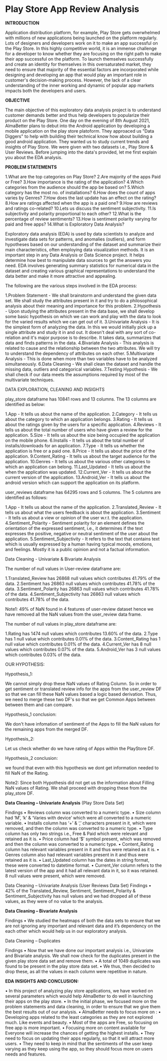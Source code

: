 # Play Store App Review Analysis

**INTRODUCTION**

Application distribution platform, for example, Play Store gets overwhelmed with millions of new applications being launched on the platform regularly. Lots of designers and developers work on it to make an app successful on the Play Store. In this highly competitive world, it is an immense challenge for a developer to know whether they are focusing on the right path to make their app successful on the platform. To launch themselves successfully and create an identity for themselves in this oversaturated market, they need to ensure that majority of the essential factors are incorporated while designing and developing an app that would play an important role in customer's decision-making process. However, the lack of a clear understanding of the inner working and dynamic of popular app markets impacts both the developers and users.

**OBJECTIVE**

The main objective of this exploratory data analysis project is to understand customer demands better and thus help developers to popularize their product on the Play Store. One day on the evening of 8th August 2021, AlmaBetter plans to debut into the Android application by developing a mobile application on the play store platoform. They approaced us "Data Diggers" to help with building their technical know how about building a good android application. They wanted us to study current trends and insights of Play Store. We were given with two datasets i.e., Play Store & User Reviews. Before jumping into the data's provided, let me first explain you about the EDA analysis.

**PROBLEM STATEMENTS**

1.What are the top categories on Play Store?
2.Are majority of the apps Paid or Free?
3.How importance is the rating of the application?
4.Which categories from the audience should the app be based on?
5.Which category has the most no. of installations?
6.How does the count of apps varies by Genres?
7.How does the last update has an effect on the rating?
8.How are ratings affected when the app is a paid one?
9.How are reviews and ratings co-related?
10.Lets us discuss the sentiment subjectivity.
11.Is subjectivity and polarity proportional to each other?
12.What is the percentage of review sentiments?
13.How is sentiment polarity varying for paid and free apps?
14.What is Exploratory Data Analysis?

Exploratory data analysis (EDA) is used by data scientists to analyze and investigate data sets for patterns, and anomalies (outliers), and form hypotheses based on our understanding of the dataset and summarize their main characteristics, often employing data visualization methods. It is an important step in any Data Analysis or Data Science project. It helps determine how best to manipulate data sources to get the answers you need. EDA involves generating summary statistics for numerical data in the dataset and creating various graphical representations to understand the data better and make it more attractive and appealing.

The following are the various steps involved in the EDA process:

1.Problem Statement - We shall brainstorm and understand the given data set. We shall study the attributes present in it and try to do a philosophical analysis about their meaning and importance for this problem.
2.Hypothesis - Upon studying the attributes present in the data base, we shall develop some basic hypothesis on which we can work and play with the data to look for the varied results which we can get out of it.
3.Univariate Analysis - It is the simplest form of analyzing the data. In this we would initially pick up a single attribute and study it in and out. It doesn't deal with any sort of co-relation and it's major purpose is to describe. It takes data, summarizes that data and finds patterns in the data.
4.Bivariate Analysis - This analysis is related to cause and the relationship between the two attributes. We will try to understand the dependency of attributes on each other.
5.Multivariate Analysis - This is done when more than two variables have to be analyzed simultaneously.
6.Data Cleaning - We shall clean the dataset and handle the missing data, outliers and categorical variables.
7.Testing Hypothesis - We shall check if our data meets the assumptions required by most of the multivariate techniques.

DATA EXPLORATION, CLEANING AND INSIGHTS

play_store dataframe has 10841 rows and 13 columns. The 13 columns are identified as below:

1.App - It tells us about the name of the application.
2.Category - It tells us about the category to which an application belongs.
3.Rating - It tells us about the ratings given by the users for a specific application.
4.Reviews - It tells us about the total number of users who have given a review for the application.
5.Size - It tells us about the size being occupied the application on the mobile phone.
6.Installs - It tells us about the total number of installs/downloads for an application.
7.Type - It tells us whether the application is free or a paid one.
8.Price - It tells us about the price of the application.
9.Content_Rating - It tells us about the target audience for the application.
10.Genres - It tells us about the various other categories to which an application can belong.
11.Last_Updated - It tells us about the when the application was updated.
12.Current_Ver - It tells us about the current version of the application.
13.Android_Ver - It tells us about the android version which can support the application on its platform.

user_reviews dataframe has 64295 rows and 5 columns. The 5 columns are identified as follows:

1.App - It tells us about the name of the application.
2.Translated_Review - It tells us about what the users feedback is about the application.
3.Sentiment - It tells us about a view or opinion of the user w.r.t. the application.
4.Sentiment_Polarity - Sentiment polarity for an element defines the orientation of the expressed sentiment, i.e., it determines if the text expresses the positive, negative or neutral sentiment of the user about the application.
5.Sentiment_Subjectivity - It refers to the text that contains text which is usually expressed by a human having typical moods, emotions, and feelings. Mostly it is a public opinion and not a factual information.

Data Cleaning - Univariate & Bivariate Analysis

The number of null values in User-review dataframe are:

1.Translated_Review has 26868 null values which contributes 41.79% of the data.
2.Sentiment has 26863 null values which contributes 41.78% of the data.
3.Sentiment_Polarity has 26863 null values which contributes 41.78% of the data.
4.Sentiment_Subjectivity has 26863 null values which contributes 41.78% of the data.

Note1: 49% of NaN found in 4 features of user-review dataset hence we have removed all the NaN values from the user_review data frame.

The number of null values in play_store dataframe are:

1.Rating has 1474 null values which contributes 13.60% of the data.
2.Type has 1 null value which contributes 0.01% of the data.
3.Content_Rating has 1 null value which contributes 0.01% of the data.
4.Current_Ver has 8 null values which contributes 0.07% of the data.
5.Android_Ver has 3 null values which contributes 0.03% of the data.

OUR HYPOTHESIS:

Hypothesis_1:

We cannot simply drop these NaN values of Rating Column. So in order to get sentiment or translated review info for the apps from the user_review DF so that we can fill these NaN values based a logic based derivation. Thus, we need to merge these two DF's so that we get Common Apps between between them and can compare.

Hypothesis_1 conclusion:

We don't have infomation of sentiment of the Apps to fill the NaN values for the remaining apps from the merged DF.

Hypothesis_2:

Let us check whether do we have rating of Apps within the PlayStore DF.

Hypothesis_2 conclusion:

we found that even with this hypothesis we dont get information needed to fill NaN of the Rating.

Note2: Since both Hypothesis did not get us the information about Filling NaN values of Rating. We shall proceed with dropping these from the play_store DF.

**Data Cleaning – Univariate Analysis** (Play Store Data Set)

Findings • Reviews column was converted to a numeric type. • Size column had ‘M’, ‘k’ & ‘Varies with device’ which were all converted to a numeric variable. • Installs column has ‘+’ & ‘,’ characters present in it, which were removed, and then the column was converted to a numeric type. • Type column has only two strings i.e., Free & Paid which were relevant and retained as it is. • Price column had ‘$’ symbol present, which was removed and then the column was converted to a numeric type. • Content_Rating column has relevant variables present in it and thus were retained as it is. • Genres column also had relevant variables present in it and thus were retained as it is. • Last_Updated column has the dates in string format, these were converted to datetime format. • Current_Ver column refers to the latest version of the app and it had all relevant data in it, so it was retained. 8 null values were present, which were removed.

Data Cleaning – Univariate Analysis (User Reviews Data Set) Findings • 42% of the Translated_Review, Sentiment, Sentiment_Polarity & Sentiment_Subjectivity has null values and we had dropped all of these values, as they were of no value to the analysis.

**Data Cleaning – Bivariate Analysis**

Findings • We studied the heatmaps of both the data sets to ensure that we are not ignoring any important and relevant data and it’s dependency on the each other which would help us in our exploratory analysis.

Data Cleaning – Duplicates

Findings • Now that we have done our important analysis i.e., Univariate and Bivariate analysis. We shall now check for the duplicates present in the given play store data set and remove them. • A total of 1049 duplicates was found to be present in the play store data set. • We thus, then decided to drop these, as all the values in each column were repetitive in nature.

**EDA INSIGHTS AND CONCLUSION:**

• In this project of analyzing play store applications, we have worked on several parameters which would help AlmaBetter to do well in launching their apps on the play store. • In the initial phase, we focused more on the problem statements and data cleaning, in order to ensure that we give them the best results out of our analysis. • AlmaBetter needs to focus more on : • Developing apps related to the least categories as they are not explored much. Like events and beauty. • Most of the apps are Free, so focusing on free app is more important. • Focusing more on content available for Everyone will increase the chances of getting the highest installs. • They need to focus on updating their apps regularly, so that it will attract more users. • They need to keep in mind that the sentiments of the user keep varying as they keep using the app, so they should focus more on users needs and features.
